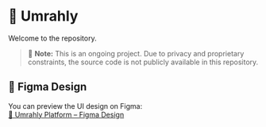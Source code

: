 # 🕋 Umrahly

Welcome to the repository.

> 🚧 **Note:** This is an ongoing project. Due to privacy and proprietary constraints, the source code is not publicly available in this repository.

## 🎨 Figma Design

You can preview the UI design on Figma:  
[🔗 Umrahly Platform – Figma Design](https://www.figma.com/design/onGp1cwQRkUQRxZFvWqwtB/Umrahly-Platform--Internal-?node-id=314-3373&t=FuD0TQ6eDGvFPAjA-1)
